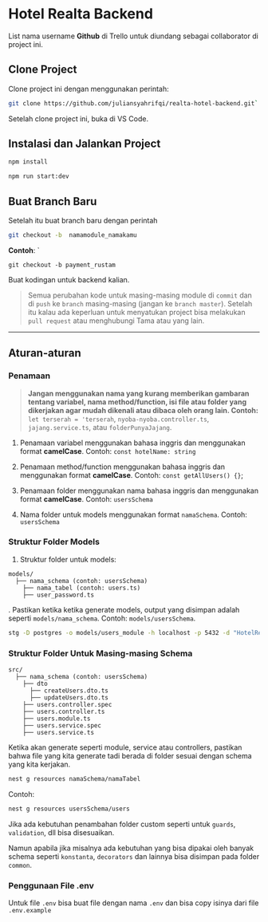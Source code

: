 # Hotel Realta Backend

List nama username **Github** di Trello untuk diundang sebagai collaborator di project ini.

## Clone Project

Clone project ini dengan menggunakan perintah:

```bash
git clone https://github.com/juliansyahrifqi/realta-hotel-backend.git`
```

Setelah clone project ini, buka di VS Code.

## Instalasi dan Jalankan Project

```bash
npm install

npm run start:dev
```

## Buat Branch Baru

Setelah itu buat branch baru dengan perintah

```bash
git checkout -b  namamodule_namakamu
```

**Contoh**: `

```
git checkout -b payment_rustam
```

Buat kodingan untuk backend kalian.

> Semua perubahan kode untuk masing-masing module di `commit` dan di `push` ke `branch` masing-masing (jangan ke `branch master`).
> Setelah itu kalau ada keperluan untuk menyatukan project bisa melakukan `pull request` atau menghubungi Tama atau yang lain.

---

## Aturan-aturan

### Penamaan

> **Jangan menggunakan nama yang kurang memberikan gambaran tentang variabel, nama method/function, isi file atau folder yang dikerjakan agar mudah dikenali atau dibaca oleh orang lain. Contoh:** `let terserah = 'terserah`, `nyoba-nyoba.controller.ts`, `jajang.service.ts`, atau `folderPunyaJajang`.

1. Penamaan variabel menggunakan bahasa inggris dan menggunakan format **camelCase**.
   Contoh: `const hotelName: string`

2. Penamaan method/function menggunakan bahasa inggris dan menggunakan format **camelCase**.
   Contoh: `const getAllUsers() {}`;

3. Penamaan folder menggunakan nama bahasa inggris dan menggunakan format **camelCase**.
   Contoh: `usersSchema`

4. Nama folder untuk models menggunakan format `namaSchema`.
   Contoh: `usersSchema`

### Struktur Folder Models

1. Struktur folder untuk models:

```
models/
  ├── nama_schema (contoh: usersSchema)
    ├── nama_tabel (contoh: users.ts)
    ├── user_password.ts
```

. Pastikan ketika ketika generate models, output yang disimpan adalah seperti `models/nama_schema`. Contoh: `models/usersSchema`.

```bash
stg -D postgres -o models/users_module -h localhost -p 5432 -d "HotelRealtaDB" -u postgres -x "your_password" --indices --associations-file association.csv --clean
```

### Struktur Folder Untuk Masing-masing Schema

```
src/
  ├── nama_schema (contoh: usersSchema)
    ├── dto
      ├── createUsers.dto.ts
      ├── updateUsers.dto.ts
    ├── users.controller.spec
    ├── users.controller.ts
    ├── users.module.ts
    ├── users.service.spec
    ├── users.service.ts
```

Ketika akan generate seperti module, service atau controllers, pastikan bahwa file yang kita generate tadi berada di folder sesuai dengan schema yang kita kerjakan.

```bash
nest g resources namaSchema/namaTabel
```

Contoh:

```bash
nest g resources usersSchema/users
```

Jika ada kebutuhan penambahan folder custom seperti untuk `guards`, `validation`, dll bisa disesuaikan.

Namun apabila jika misalnya ada kebutuhan yang bisa dipakai oleh banyak schema seperti `konstanta`, `decorators` dan lainnya bisa disimpan pada folder `common`.

### Penggunaan File .env

Untuk file `.env` bisa buat file dengan nama `.env` dan bisa copy isinya dari file `.env.example`
